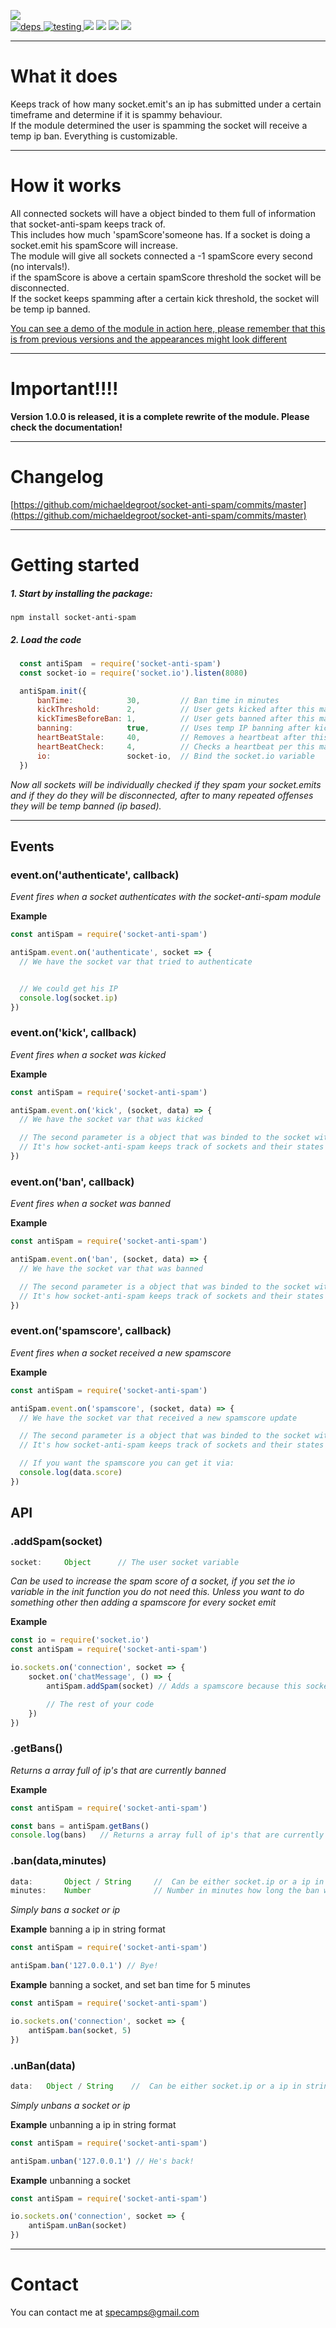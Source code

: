 [![](https://nodei.co/npm/socket-anti-spam.png?downloads=true&downloadRank=true&stars=true)](https://www.npmjs.com/package/socket-anti-spam)     
[![](https://david-dm.org/michaeldegroot/socket-anti-spam.svg 'deps') ](https://david-dm.org/michaeldegroot/socket-anti-spam 'david-dm')
[![](https://travis-ci.org/michaeldegroot/socket-anti-spam.svg?branch=master 'testing') ](https://travis-ci.org/michaeldegroot/socket-anti-spam 'travis-ci')
[![](https://coveralls.io/repos/michaeldegroot/socket-anti-spam/badge.svg?branch=master&service=github)](https://coveralls.io/github/michaeldegroot/socket-anti-spam?branch=master)
![](https://img.shields.io/badge/Node-%3E%3D0.10-green.svg)
![](https://img.shields.io/npm/dt/socket-anti-spam.svg)
![](https://img.shields.io/npm/l/express.svg)
___
# What it does

Keeps track of how many socket.emit's an ip has submitted under a certain timeframe and determine if it is spammy behaviour.  
If the module determined the user is spamming the socket will receive a temp ip ban. Everything is customizable.


___
# How it works
All connected sockets will have a object binded to them full of information that socket-anti-spam keeps track of.   
This includes how much 'spamScore'someone has. If a socket is doing a socket.emit his spamScore will increase.   
The module will give all sockets connected a -1 spamScore every second (no intervals!).  
if the spamScore is above a certain spamScore threshold the socket will be disconnected.   
If the socket keeps spamming after a certain kick threshold, the socket will be temp ip banned.



[You can see a demo of the module in action here, please remember that this is from previous versions and the appearances might look different](https://bitbucket.org/repo/kR4677/images/1013607973-socketspam.gif)
___
# Important!!!!
__Version 1.0.0 is released, it is a complete rewrite of the module. Please check the documentation!__

___
# Changelog


[https://github.com/michaeldegroot/socket-anti-spam/commits/master](https://github.com/michaeldegroot/socket-anti-spam/commits/master)
___
#  Getting started

##### 1. Start by installing the package:
    npm install socket-anti-spam

##### 2. Load the code

```javascript
  const antiSpam  = require('socket-anti-spam')
  const socket-io = require('socket.io').listen(8080)

  antiSpam.init({
      banTime:            30,         // Ban time in minutes
      kickThreshold:      2,          // User gets kicked after this many spam score
      kickTimesBeforeBan: 1,          // User gets banned after this many kicks
      banning:            true,       // Uses temp IP banning after kickTimesBeforeBan
      heartBeatStale:     40,         // Removes a heartbeat after this many seconds
      heartBeatCheck:     4,          // Checks a heartbeat per this many seconds
      io:                 socket-io,  // Bind the socket.io variable
  })
````

_Now all sockets will be individually checked if they spam your socket.emits and if they do they will be disconnected, after to many repeated offenses they will be temp banned (ip based)._

___

## Events


###  event.on('authenticate', callback)
_Event fires when a socket authenticates with the socket-anti-spam module_  

__Example__

````js
const antiSpam = require('socket-anti-spam')

antiSpam.event.on('authenticate', socket => {
  // We have the socket var that tried to authenticate


  // We could get his IP
  console.log(socket.ip)
})
````


###  event.on('kick', callback)
_Event fires when a socket was kicked_  

__Example__

````js
const antiSpam = require('socket-anti-spam')

antiSpam.event.on('kick', (socket, data) => {
  // We have the socket var that was kicked

  // The second parameter is a object that was binded to the socket with some extra information
  // It's how socket-anti-spam keeps track of sockets and their states
})
````


###  event.on('ban', callback)
_Event fires when a socket was banned_

__Example__

````js
const antiSpam = require('socket-anti-spam')

antiSpam.event.on('ban', (socket, data) => {
  // We have the socket var that was banned

  // The second parameter is a object that was binded to the socket with some extra information
  // It's how socket-anti-spam keeps track of sockets and their states
})
````


###  event.on('spamscore', callback)
_Event fires when a socket received a new spamscore_

__Example__

````js
const antiSpam = require('socket-anti-spam')

antiSpam.event.on('spamscore', (socket, data) => {
  // We have the socket var that received a new spamscore update

  // The second parameter is a object that was binded to the socket with some extra information
  // It's how socket-anti-spam keeps track of sockets and their states

  // If you want the spamscore you can get it via:
  console.log(data.score)
})
````

## API


###  .addSpam(socket)
```js
socket:     Object      // The user socket variable
```
_Can be used to increase the spam score of a socket, if you set the io variable in the init function you do not need this. Unless you want to do something other then adding a spamscore for every socket emit_  

__Example__

````js
const io = require('socket.io')
const antiSpam = require('socket-anti-spam')

io.sockets.on('connection', socket => {
    socket.on('chatMessage', () => {
        antiSpam.addSpam(socket) // Adds a spamscore because this socket sent a emit

        // The rest of your code
    })
})
````

###  .getBans()
_Returns a array full of ip's that are currently banned_  

__Example__

````js
const antiSpam = require('socket-anti-spam')

const bans = antiSpam.getBans()
console.log(bans)   // Returns a array full of ip's that are currently banned
````
###  .ban(data,minutes)
```js
data:       Object / String     //  Can be either socket.ip or a ip in string format you want to ban
minutes:    Number              // Number in minutes how long the ban will be active, if not supplied default will be used (60)
```
_Simply bans a socket or ip_  

__Example__ banning a ip in string format

````js
const antiSpam = require('socket-anti-spam')

antiSpam.ban('127.0.0.1') // Bye!
````

__Example__ banning a socket, and set ban time for 5 minutes

````js
const antiSpam = require('socket-anti-spam')

io.sockets.on('connection', socket => {
    antiSpam.ban(socket, 5)
})
````
###  .unBan(data)
```js
data:   Object / String    //  Can be either socket.ip or a ip in string format you want to unban
```
_Simply unbans a socket or ip_  

__Example__ unbanning a ip in string format

````js
const antiSpam = require('socket-anti-spam')

antiSpam.unban('127.0.0.1') // He's back!
````

__Example__ unbanning a socket

````js
const antiSpam = require('socket-anti-spam')

io.sockets.on('connection', socket => {
    antiSpam.unBan(socket)
})
````

___
# Contact  
You can contact me at specamps@gmail.com
